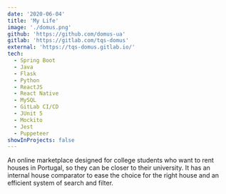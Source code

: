 ```yaml
---
date: '2020-06-04'
title: 'My Life'
image: './domus.png'
github: 'https://github.com/domus-ua'
gitlab: 'https://gitlab.com/tqs-domus'
external: 'https://tqs-domus.gitlab.io/'
tech:
  - Spring Boot
  - Java
  - Flask
  - Python
  - ReactJS
  - React Native
  - MySQL
  - GitLab CI/CD
  - JUnit 5
  - Mockito
  - Jest
  - Puppeteer
showInProjects: false
---
```


An online marketplace designed for college students who want to rent houses in Portugal, so they can be closer to their university. It has an internal house comparator to ease the choice for the right house and an efficient system of search and filter.
